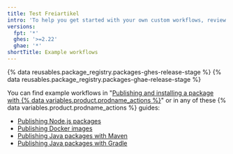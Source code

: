 ```yaml
---
title: Test Freiartikel
intro: 'To help you get started with your own custom workflows, review some example workflows for publishing packages.'
versions:
  fpt: '*'
  ghes: '>=2.22'
  ghae: '*'
shortTitle: Example workflows
---
```


{% data reusables.package_registry.packages-ghes-release-stage %}
{% data reusables.package_registry.packages-ghae-release-stage %}

You can find example workflows in "[Publishing and installing a package with {% data variables.product.prodname_actions %}](/packages/managing-github-packages-using-github-actions-workflows/publishing-and-installing-a-package-with-github-actions)" or in any of these {% data variables.product.prodname_actions %} guides:

  - [Publishing Node.js packages](/actions/guides/publishing-nodejs-packages)
  - [Publishing Docker images](/actions/guides/publishing-docker-images)
  - [Publishing Java packages with Maven](/actions/guides/publishing-java-packages-with-maven)
  - [Publishing Java packages with Gradle](/actions/guides/publishing-java-packages-with-gradle)
